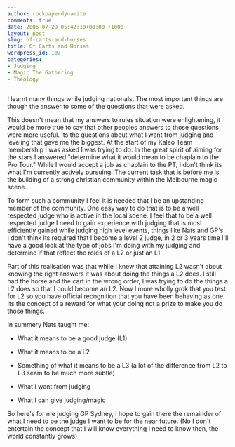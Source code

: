 ```yaml
---
author: rockpaperdynamite
comments: true
date: 2006-07-29 05:42:10+00:00 +1000
layout: post
slug: of-carts-and-horses
title: Of Carts and Horses
wordpress_id: 107
categories:
- Judging
- Magic The Gathering
- Theology
---
```


I learnt many things while judging nationals. The most important things are though the answer to some of the questions that were asked.

This doesn't mean that my answers to rules situation were enlightening, it would be more true to say that other peoples answers to those questions were more useful. Its the questions about what I want from judging and leveling that gave me the biggest.<!-- more -->
At the start of my Kaleo Team membership I was asked I was trying to do. In the great spirit of aiming for the stars I answered "determine what it would mean to be chaplain to the Pro Tour." While I would accept a job as chaplain to the PT, I don't think its what I'm currently actively pursuing. The current task that is before me is the building of a strong christian community within the Melbourne magic scene.

To form such a community I feel it is needed that I be an upstanding member of the community. One easy way to do that is to be a well respected judge who is active in the local scene. I feel that to be a well respected judge I need to gain experience with judging that is most efficiently gained while judging high level events, things like Nats and GP's. I don't think its required that I become a level 2 judge, in 2 or 3 years time I'll have a good look at the type of jobs I'm doing with my judging and determine if that reflect the roles of a L2 or just an L1.

Part of this realisation was that while I knew that attaining L2 wasn't about knowing the right answers it was about doing the things a L2 does. I still had the horse and the cart in the wrong order, I was trying to do the things a L2 does so that I could become an L2. Now I more wholly grok that you test for L2 so you have official recognition that you have been behaving as one. Its the concept of a reward for what your doing not a prize to make you do those things.

In summery Nats taught me:



	
  * What it means to be a good judge (L1)

	
  * What it means to be a L2

	
  * Something of what it means to be a L3 (a lot of the difference from L2 to L3 seam to be much more subtle)

	
  * What I want from judging

	
  * What I can give judging/magic


So here's for me judging GP Sydney, I hope to gain there the remainder of what I need to be the judge I want to be for the near future. (No I don't entertain the concept that I will know everything I need to know then, the world constantly grows)
